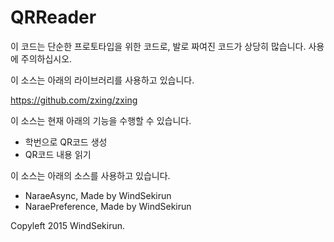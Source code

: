 # QRReader
이 코드는 단순한 프로토타입을 위한 코드로, 발로 짜여진 코드가 상당히 많습니다.
사용에 주의하십시오.

이 소스는 아래의 라이브러리를 사용하고 있습니다.

https://github.com/zxing/zxing

이 소스는 현재 아래의 기능을 수행할 수 있습니다.

* 학번으로 QR코드 생성
* QR코드 내용 읽기

이 소스는 아래의 소스를 사용하고 있습니다.

* NaraeAsync, Made by WindSekirun
* NaraePreference, Made by WindSekirun

Copyleft 2015 WindSekirun.
